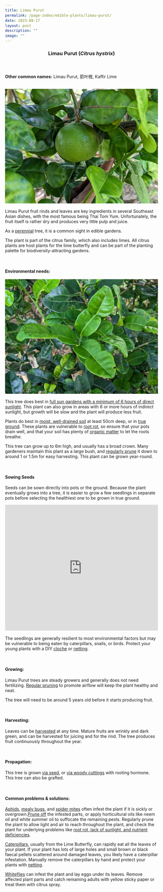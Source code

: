 ```yaml
---
title: Limau Purut
permalink: /page-index/edible-plants/limau-purut/
date: 2023-08-17
layout: post
description: ""
image: ""
---
```

<header>
	<h3>Limau Purut (<em>Citrus hystrix</em>)</h3>
</header>
	
<section>
	<p><strong>Other common names:</strong> Limau Purut, 箭叶橙, Kaffir Lime</p>
	<br>
</section>

<section>
	<img title="Limau Purut fruit. Photo by Jacqueline Chua." src="/images/Plants/limaupurut%20(2)_jacquelinechua.jpg">
	<p>Limau Purut fruit rinds and leaves are key ingredients in several Southeast Asian dishes, with the most famous being Thai Tom Yum. Unfortunately, the fruit itself is rather dry and produces very little pulp and juice.</p>
	<p>As a <a href="/learn-more-about-gardening/glossary/#p">perennial</a> tree, it is a common sight in edible gardens.</p>
	<p>The plant is part of the citrus family, which also includes limes. All citrus plants are host plants for the lime butterfly and can be part of the planting palette for biodiversity-attracting gardens.</p>       
	<br>
</section>

<section>
	<h4>Environmental needs:</h4>
		<img title="Limau Purut leaves. Photo by Jacqueline Chua." src="/images/Plants/limaupurut%20(1)_jacquelinechua.jpg">
	<p>This tree does best in <a href="/page-index/horticulture-techniques/gauging-light/">full sun gardens with a minimum of 6 hours of direct sunlight</a>. This plant can also grow in areas with 6 or more hours of indirect sunlight, but growth will be slow and the plant will produce less fruit.</p>
	<p>Plants do best in <a href="/page-index/horticulture-techniques/soil/">moist, well-drained soil</a> at least 50cm deep, or in <a href="/page-index/horticulture-techniques/true-ground/">true ground</a>. These plants are vulnerable to <a href="/page-index/plant-problems/root-rot/">root rot</a>, so ensure that your pots drain well, and that your soil has plenty of <a href="/page-index/horticulture-techniques/soil-amendments/">organic matter</a> to let the roots breathe.</p>
	<p>This tree can grow up to 6m high, and usually has a broad crown. Many gardeners maintain this plant as a large bush, and <a href="/page-index/horticulture-techniques/pruning/">regularly prune</a> it down to around 1 or 1.5m for easy harvesting. 
This plant can be grown year-round.</p>
	<br>
</section>

<section>
	<h4>Sowing Seeds</h4>
	<p>Seeds can be sown directly into pots or the ground. Because the plant eventually grows into a tree, it is easier to grow a few seedlings in separate pots before selecting the healthiest one to be grown in true ground.</p>
	<iframe width="100%" height="415" src="https://www.youtube.com/embed/x7J87wY7U6s" title="YouTube video player" frameborder="0" allow="accelerometer; autoplay; clipboard-write; encrypted-media; gyroscope; picture-in-picture; web-share" allowfullscreen=""></iframe>	<br>
	<p>The seedlings are generally resilient to most environmental factors but may be vulnerable to being eaten by caterpillars, snails, or birds. Protect your young plants with a DIY <a href="/page-index/horticulture-techniques/cloches/">cloche</a> or <a href="/page-index/hardscapes/netting/">netting</a>.</p>
	<br>
</section>

<section>
  <h4>Growing:</h4>
	<p>Limau Purut trees are steady growers and generally does not need fertilizing. <a href="/page-index/horticulture-techniques/pruning/">Regular pruning</a> to promote airflow will keep the plant healthy and neat.</p>
	<p>The tree will need to be around 5 years old before it starts producing fruit.</p>
	<br>
</section>

<section>
	<h4>Harvesting:</h4>
	<p>Leaves can be <a href="/page-index/horticulture-techniques/harvesting-hygiene/">harvested</a> at any time. Mature fruits are wrinkly and dark green, and can be harvested for juicing and for the rind. The tree produces fruit continuously throughout the year.</p>
	<br>
</section>

<section>
	<h4>Propagation:</h4>
	<p>This tree is grown <a href="/page-index/horticulture-techniques/propagating-by-seeds/">via seed</a>, or <a href="/page-index/horticulture-techniques/propagating-by-cuttings/">via woody cuttings</a> with rooting hormone. This tree can also be grafted.</p>
	<br>
</section>

<section>
	<h4>Common problems &amp; solutions:</h4>
	<p><a href="/page-index/pests/aphids/">Aphids</a>, <a href="/page-index/pests/mealy-bugs/">mealy bugs</a>, and <a href="/page-index/pests/spider-mites/">spider mites</a> often infest the plant if it is sickly or overgrown.<a href="/page-index/horticulture-techniques/pruning/">Prune off</a> the infested parts, or apply horticultural oils like neem oil and white summer oil to suffocate the remaining pests. Regularly prune the plant to allow light and air to reach throughout the plant, and check the plant for underlying problems like <a href="/page-index/plant-problems/root-rot/">root rot, lack of sunlight, and </a><a href="/page-index/plant-problems/nutrient-deficiencies/">nutrient deficiencies</a>.</p>
	<p><a href="/page-index/pests/caterpillars/">Caterpillars</a>, usually from the Lime Butterfly, can rapidly eat all the leaves of your plant. If your plant has lots of large holes and small brown or black faecal pellets scattered around damaged leaves, you likely have a caterpillar infestation. Manually remove the caterpillars by hand and protect your plants with <a href="/page-index/hardscapes/netting/">netting</a>.</p>
	<p><a href="/page-index/pests/whiteflies/">Whiteflies</a> can infest the plant and lay eggs under its leaves. Remove affected plant parts and catch remaining adults with yellow sticky paper or treat them with citrus spray.</p>
	<br>
</section>